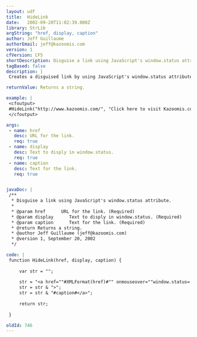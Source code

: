 ```yaml
---
layout: udf
title:  HideLink
date:   2002-09-20T11:02:39.000Z
library: StrLib
argString: "href, display, caption"
author: Jeff Guillaume
authorEmail: jeff@kazoomis.com
version: 1
cfVersion: CF5
shortDescription: Disguise a link using JavaScript's window.status attribute.
tagBased: false
description: |
 Creates a disguised link by using JavaScript's window.status attribute to display a desired string in the browser's status bar instead of the actual location of the link.  Uses XMLFormat to be XHTML-compliant.

returnValue: Returns a string.

example: |
 <cfoutput>
 #HideLink("http://www.kazoomis.com/", "Click here to visit Kazoomis.com", "Kazoomis.com")#
 </cfoutput>

args:
 - name: href
   desc: URL for the link.
   req: true
 - name: display
   desc: Text to disply in window.status.
   req: true
 - name: caption
   desc: Text for the link.
   req: true


javaDoc: |
 /**
  * Disguise a link using JavaScript's window.status attribute.
  * 
  * @param href      URL for the link. (Required)
  * @param display      Text to disply in window.status. (Required)
  * @param caption      Text for the link. (Required)
  * @return Returns a string. 
  * @author Jeff Guillaume (jeff@kazoomis.com) 
  * @version 1, September 20, 2002 
  */

code: |
 function HideLink(href, display, caption) {
 
     var str = "";
     
     str = "<a href=""#XMLFormat(href)#"" onmouseover=""window.status='#XMLFormat(display)#'; return true;"" onmouseout=""window.status=''; return true;""";
     str = str & ">";
     str = str & "#caption#</a>";
     
     return str;
     
 }

oldId: 746
---
```


